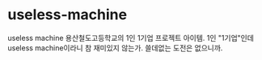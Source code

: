 # useless-machine
useless machine
용산철도고등학교의 1인 1기업 프로젝트 아이템.
1인 "1기업"인데 useless machine이라니 참 재미있지 않는가.
쓸데없는 도전은 없으니까.
